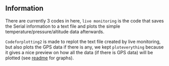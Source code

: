 ## Information

There are currently 3 codes in here, `live monitoring` is the code that saves the Serial information to a text file and plots the simple temperature/pressure/altitude data afterwards.

`Codeforplotting2` is made to replot the text file created by live monitoring, but also plots the GPS data if there is any, we kept `ploteverything` because it gives a nice preview on how all the data (if there is GPS data) will be plotted (see [readme](https://github.com/HugoBruins/cancatchers/tree/master/python/Plot%20everything#graphs) for graphs). 

